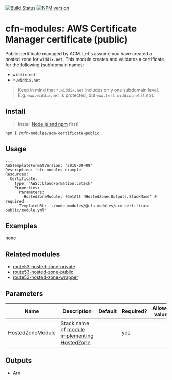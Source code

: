 [![Build Status](https://travis-ci.org/cfn-modules/acm-certificate-public.svg?branch=master)](https://travis-ci.org/cfn-modules/acm-certificate-public)
[![NPM version](https://img.shields.io/npm/v/@cfn-modules/acm-certificate-public.svg)](https://www.npmjs.com/package/@cfn-modules/acm-certificate-public)

# cfn-modules: AWS Certificate Manager certificate (public)

Public certificate managed by ACM. Let's assume you have created a hosted zone for `widdix.net`. This module creates and validates a certificate for the following (sub)domain names:

* `widdix.net`
* `*.widdix.net`

> Keep in mind that `*.widdix.net` includes only one subdomain level. E.g. `www.widdix.net` is protected, but `www.test.widdix.net` is not.

## Install

> Install [Node.js and npm](https://nodejs.org/) first!

```
npm i @cfn-modules/acm-certificate-public
```

## Usage

```
---
AWSTemplateFormatVersion: '2010-09-09'
Description: 'cfn-modules example'
Resources:
  Certificate:
    Type: 'AWS::CloudFormation::Stack'
    Properties:
      Parameters:
        HostedZoneModule: !GetAtt 'HostedZone.Outputs.StackName' # required
      TemplateURL: './node_modules/@cfn-modules/acm-certificate-public/module.yml'
```

## Examples

none

## Related modules

* [route53-hosted-zone-private](https://github.com/cfn-modules/route53-hosted-zone-private)
* [route53-hosted-zone-public](https://github.com/cfn-modules/route53-hosted-zone-public)
* [route53-hosted-zone-wrapper](https://github.com/cfn-modules/route53-hosted-zone-wrapper)

## Parameters

<table>
  <thead>
    <tr>
      <th>Name</th>
      <th>Description</th>
      <th>Default</th>
      <th>Required?</th>
      <th>Allowed values</th>
    </tr>
  </thead>
  <tbody>
     <tr>
      <td>HostedZoneModule</td>
      <td>Stack name of <a href="https://www.npmjs.com/search?q=keywords:cfn-modules:HostedZone">module implementing HostedZone</a></td>
      <td></td>
      <td>yes</td>
      <td></td>
    </tr>
  </tbody>
</table>

## Outputs

* Arn
